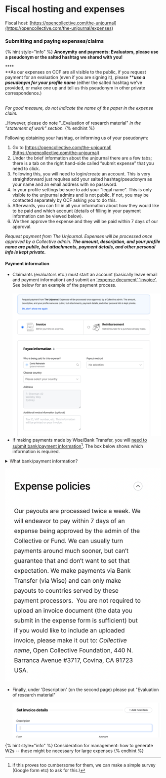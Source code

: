 # Fiscal hosting and expenses

Fiscal host: [https://opencollective.com/the-unjournal](https://opencollective.com/the-unjournal/expenses)

### Submitting and paying expenses/claims

{% hint style="info" %}
**Anonymity** **and payments**: **Evaluators, please use a pseudonym or the salted hashtag we shared with you!**

****\
**As our expenses on OCF are all visible to the public, if you request payment for an evaluation (even if you are signing it), please **_**use a pseudonym for your profile name**_  (either the salted hashtag  we've provided, or make one up and tell us this pseudonym in other private correspondence.)

\
_For good measure, do not indicate the name of the paper in the expense claim._&#x20;

_However, please do note "_Evaluation of research material" _in the "statement of work" section._
{% endhint %}

Following obtaining your hashtag, or informing us of your pseudonym:

1. Go to [https://opencollective.com/the-unjournal](https://opencollective.com/the-unjournal)
2. Under the brief information about the unjournal there are a few tabs; there is a tab on the right hand-side called “submit expense” that you need to click.
3. Following this, you will need to login/create an account. This is very straightforward just requires add your salted hashtag/pseudonym as your name and an email address with no password.&#x20;
4. In your profile settings be sure to add your "legal name". This is only visible to the unjournal admins and is not public. If not, you may be contacted separately by OCF asking you to do this.
5. Afterwards, you can fill in all your information about how they would like to be paid and which account (details of filling in your payment information can be viewed below).
6. We then approve the expense and they will be paid within 7 days of our approval.

_Request payment from The Unjournal. Expenses will be processed once approved by a Collective admin. **The amount, description, and your profile name are public, but attachments, payment details, and other personal info is kept private.**_

#### Payment information

* Claimants (evaluators etc.) must start an account (basically leave email and payment information) and submit an ['expense document' 'invoice'](https://opencollective.com/the-unjournal/expenses/new). See below for an example of the payment process.\
  \
  ![](<../../.gitbook/assets/image (11).png>)
* If making payments made by Wise/Bank Transfer, you will [need to submit bank/payment information](#user-content-fn-1)[^1]. The box below shows which information is required.

<details>

<summary>What bank/payment information?</summary>

Type: ABA \[or?]\
Account Holder: name

Email:&#x20;

Abartn: ?????????

City:&#x20;

State:&#x20;

Country:&#x20;

Post Code:&#x20;

First Line:&#x20;

Legal Type: PRIVATE

Account Type: CHECKING \[or ?]

Account Number: ...

Additional invoice information &#x20;

</details>

![](<../../.gitbook/assets/image (4).png>)&#x20;

* Finally, under 'Description' (on the second page) please put "Evaluation of research material"\
  \
  ![](../../.gitbook/assets/image.png)



{% hint style="info" %}
Consideration for management: how to generate W2s -- these might be necessary for large expenses
{% endhint %}



[^1]: &#x20;if this proves too cumbersome for them, we can make a simple survey (Google form etc) to ask for this.\


